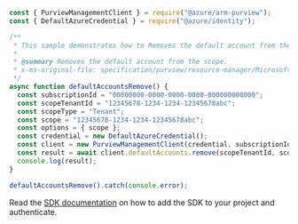 ```javascript
const { PurviewManagementClient } = require("@azure/arm-purview");
const { DefaultAzureCredential } = require("@azure/identity");

/**
 * This sample demonstrates how to Removes the default account from the scope.
 *
 * @summary Removes the default account from the scope.
 * x-ms-original-file: specification/purview/resource-manager/Microsoft.Purview/stable/2021-07-01/examples/DefaultAccounts_Remove.json
 */
async function defaultAccountsRemove() {
  const subscriptionId = "00000000-0000-0000-0000-000000000000";
  const scopeTenantId = "12345678-1234-1234-12345678abc";
  const scopeType = "Tenant";
  const scope = "12345678-1234-1234-12345678abc";
  const options = { scope };
  const credential = new DefaultAzureCredential();
  const client = new PurviewManagementClient(credential, subscriptionId);
  const result = await client.defaultAccounts.remove(scopeTenantId, scopeType, options);
  console.log(result);
}

defaultAccountsRemove().catch(console.error);
```

Read the [SDK documentation](https://github.com/Azure/azure-sdk-for-js/blob/%40azure%2Farm-purview_1.0.1/sdk/purview/arm-purview/README.md) on how to add the SDK to your project and authenticate.
